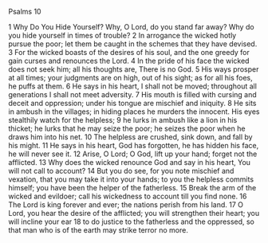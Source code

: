 Psalms 10

1	Why Do You Hide Yourself? Why, O Lord, do you stand far away? Why do you hide yourself in times of trouble?
2	In arrogance the wicked hotly pursue the poor; let them be caught in the schemes that they have devised.
3	For the wicked boasts of the desires of his soul, and the one greedy for gain curses and renounces the Lord.
4	In the pride of his face the wicked does not seek him; all his thoughts are, There is no God.
5	His ways prosper at all times; your judgments are on high, out of his sight; as for all his foes, he puffs at them.
6	He says in his heart, I shall not be moved; throughout all generations I shall not meet adversity.
7	His mouth is filled with cursing and deceit and oppression; under his tongue are mischief and iniquity.
8	He sits in ambush in the villages; in hiding places he murders the innocent. His eyes stealthily watch for the helpless;
9	he lurks in ambush like a lion in his thicket; he lurks that he may seize the poor; he seizes the poor when he draws him into his net.
10	The helpless are crushed, sink down, and fall by his might.
11	He says in his heart, God has forgotten, he has hidden his face, he will never see it.
12	Arise, O Lord; O God, lift up your hand; forget not the afflicted.
13	Why does the wicked renounce God and say in his heart, You will not call to account?
14	But you do see, for you note mischief and vexation, that you may take it into your hands; to you the helpless commits himself; you have been the helper of the fatherless.
15	Break the arm of the wicked and evildoer; call his wickedness to account till you find none.
16	The Lord is king forever and ever; the nations perish from his land.
17	O Lord, you hear the desire of the afflicted; you will strengthen their heart; you will incline your ear
18	to do justice to the fatherless and the oppressed, so that man who is of the earth may strike terror no more.

